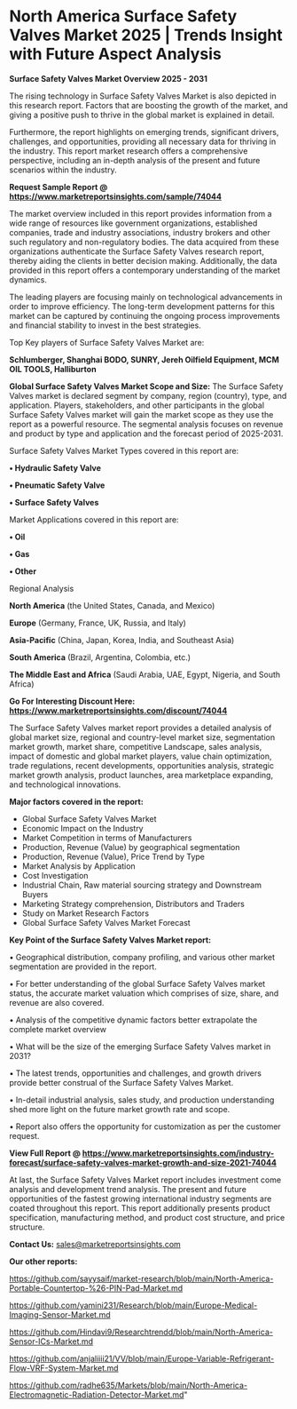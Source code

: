 # North America Surface Safety Valves Market 2025 | Trends Insight with Future Aspect Analysis

<Strong> Surface Safety Valves Market Overview 2025 - 2031</strong>

The rising technology in Surface Safety Valves Market is also depicted in this research report. Factors that are boosting the growth of the market, and giving a positive push to thrive in the global market is explained in detail.

Furthermore, the report highlights on emerging trends, significant drivers, challenges, and opportunities, providing all necessary data for thriving in the industry. This report market research offers a comprehensive perspective, including an in-depth analysis of the present and future scenarios within the industry.

<strong>Request Sample Report @ <a href=https://www.marketreportsinsights.com/sample/74044>https://www.marketreportsinsights.com/sample/74044</a></strong>

The market overview included in this report provides information from a wide range of resources like government organizations, established companies, trade and industry associations, industry brokers and other such regulatory and non-regulatory bodies. The data acquired from these organizations authenticate the Surface Safety Valves research report, thereby aiding the clients in better decision making. Additionally, the data provided in this report offers a contemporary understanding of the market dynamics.

The leading players are focusing mainly on technological advancements in order to improve efficiency. The long-term development patterns for this market can be captured by continuing the ongoing process improvements and financial stability to invest in the best strategies.

Top Key players of Surface Safety Valves Market are:

<strong>Schlumberger, Shanghai BODO, SUNRY, Jereh Oilfield Equipment, MCM OIL TOOLS, Halliburton</strong>

<strong><b>Global Surface Safety Valves Market Scope and Size:</b></strong>
The Surface Safety Valves market is declared segment by company, region (country), type, and application. Players, stakeholders, and other participants in the global Surface Safety Valves market will gain the market scope as they use the report as a powerful resource. The segmental analysis focuses on revenue and product by type and application and the forecast period of 2025-2031.

Surface Safety Valves Market Types covered in this report are:

<strong>• Hydraulic Safety Valve

• Pneumatic Safety Valve

• Surface Safety Valves</strong>

Market Applications covered in this report are:

<strong>• Oil

• Gas

• Other</strong> 

Regional Analysis

<strong>North America</strong> (the United States, Canada, and Mexico)

<strong>Europe</strong> (Germany, France, UK, Russia, and Italy)

<strong>Asia-Pacific</strong> (China, Japan, Korea, India, and Southeast Asia)

<strong>South America</strong> (Brazil, Argentina, Colombia, etc.)

<strong>The Middle East and Africa</strong> (Saudi Arabia, UAE, Egypt, Nigeria, and South Africa)

<strong>Go For Interesting Discount Here: <a href=https://www.marketreportsinsights.com/discount/74044>https://www.marketreportsinsights.com/discount/74044</a></strong>

The Surface Safety Valves market report provides a detailed analysis of global market size, regional and country-level market size, segmentation market growth, market share, competitive Landscape, sales analysis, impact of domestic and global market players, value chain optimization, trade regulations, recent developments, opportunities analysis, strategic market growth analysis, product launches, area marketplace expanding, and technological innovations.

<strong><b>Major factors covered in the report:</b></strong>
<ul>
  <li>Global Surface Safety Valves Market </li>
  <li>Economic Impact on the Industry</li>
  <li>Market Competition in terms of Manufacturers</li>
  <li>Production, Revenue (Value) by geographical segmentation</li>
  <li>Production, Revenue (Value), Price Trend by Type</li>
  <li>Market Analysis by Application</li>
  <li>Cost Investigation</li>
  <li>Industrial Chain, Raw material sourcing strategy and Downstream Buyers</li>
  <li>Marketing Strategy comprehension, Distributors and Traders</li>
  <li>Study on Market Research Factors</li>
  <li>Global Surface Safety Valves Market Forecast</li>
</ul>

<strong><b>Key Point of the Surface Safety Valves Market report:</b></strong>

• Geographical distribution, company profiling, and various other market segmentation are provided in the report.

• For better understanding of the global Surface Safety Valves market status, the accurate market valuation which comprises of size, share, and revenue are also covered.

• Analysis of the competitive dynamic factors better extrapolate the complete market overview

• What will be the size of the emerging Surface Safety Valves market in 2031?

• The latest trends, opportunities and challenges, and growth drivers provide better construal of the Surface Safety Valves Market.

• In-detail industrial analysis, sales study, and production understanding shed more light on the future market growth rate and scope.

• Report also offers the opportunity for customization as per the customer request.

<strong><b>View Full Report @ <a href=https://www.marketreportsinsights.com/industry-forecast/surface-safety-valves-market-growth-and-size-2021-74044>https://www.marketreportsinsights.com/industry-forecast/surface-safety-valves-market-growth-and-size-2021-74044</a></b></strong>


At last, the Surface Safety Valves Market report includes investment come analysis and development trend analysis. The present and future opportunities of the fastest growing international industry segments are coated throughout this report. This report additionally presents product specification, manufacturing method, and product cost structure, and price structure.

<strong>Contact Us:</strong>
sales@marketreportsinsights.com

<strong>Our other reports:</strong>

<a href=https://github.com/sayysaif/market-research/blob/main/North-America-Portable-Countertop-%26-PIN-Pad-Market.md>https://github.com/sayysaif/market-research/blob/main/North-America-Portable-Countertop-%26-PIN-Pad-Market.md</a>

<a href=https://github.com/yamini231/Research/blob/main/Europe-Medical-Imaging-Sensor-Market.md>https://github.com/yamini231/Research/blob/main/Europe-Medical-Imaging-Sensor-Market.md</a>

<a href=https://github.com/Hindavi9/Researchtrendd/blob/main/North-America-Sensor-ICs-Market.md>https://github.com/Hindavi9/Researchtrendd/blob/main/North-America-Sensor-ICs-Market.md</a>

<a href=https://github.com/anjaliiii21/VV/blob/main/Europe-Variable-Refrigerant-Flow-VRF-System-Market.md>https://github.com/anjaliiii21/VV/blob/main/Europe-Variable-Refrigerant-Flow-VRF-System-Market.md</a>

<a href=https://github.com/radhe635/Markets/blob/main/North-America-Electromagnetic-Radiation-Detector-Market.md>https://github.com/radhe635/Markets/blob/main/North-America-Electromagnetic-Radiation-Detector-Market.md</a>"
